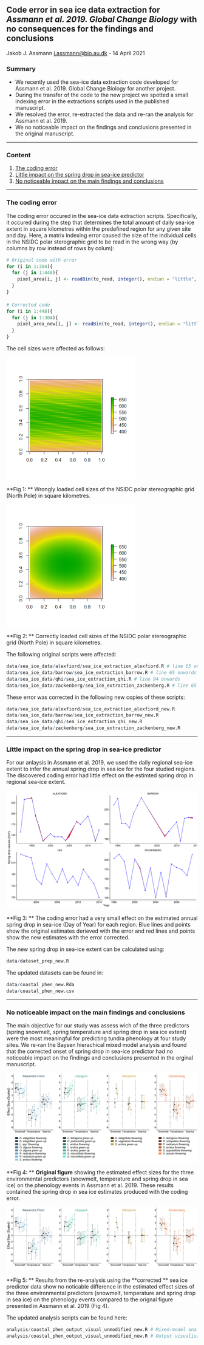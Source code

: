 ## Code error in sea ice data extraction for *Assmann et al. 2019. Global Change Biology* with no consequences for the findings and conclusions 

Jakob J. Assmann j.assmann@bio.au.dk - 14 April 2021

### Summary

- We recently used the sea-ice data extraction code developed for Assmann et al. 2019. Global Change Biology for another project. 
- During the transfer of the code to the new project we spotted a small indexing error in the extractions scripts used in the published manuscript. 
- We resolved the error, re-extracted the data and re-ran the analysis for Assmann et al. 2019. 
- We no noticeable impact on the findings and conclusions presented in the original manuscript. 

---

### Content

1. [The coding error](#the-coding-error)
2. [Little impact on the spring drop in sea-ice predictor](#Little-impact-on-the-spring-drop-in-sea\-ice-predictor)
3. [No noticeable impact on the main findings and conclusions](#No-noticeable-impact-on-the-main-findings-and-conclusions)

---

### The coding error

The coding error occured in the sea-ice data extraction scripts. Specifically, it occured during the step that determines the total amount of daily sea-ice extent in square kilometres within the predefined region for any given site and day. Here, a matrix indexing error caused the size of the individual cells in the NSIDC polar sterographic grid to be read in the wrong way (by columns by row instead of rows by colum):

``` r 
# Original code with error  
for (i in 1:304){
  for (j in 1:448){
    pixel_area[i, j] <- readBin(to_read, integer(), endian = "little", size = 4) / 1000 
  }
}

# Corrected code
for (i in 1:448){
  for (j in 1:304){
    pixel_area_new[i, j] <- readBin(to_read, integer(), endian = "little", size = 4) / 1000 
  }
}
```

The cell sizes were affected as follows:

<img src="data/2020_02_01_quality_control/qc_2021/polar_grid_cell_area_wrong.png" style="zoom:75%;" />



**Fig 1: ** Wrongly loaded cell sizes of the NSIDC polar stereographic grid (North Pole) in square kilometres.



<img src="data/2020_02_01_quality_control/qc_2021/polar_grid_cell_area_correct.png" style="zoom:75%;" />



**Fig 2: ** Correctly loaded cell sizes of the NSIDC polar stereographic grid  (North Pole) in square kilometres.



The following original scripts were affected:

``` R
data/sea_ice_data/alexfiord/sea_ice_extraction_alexfiord.R # line 65 onwards
data/sea_ice_data/barrow/sea_ice_extraction_barrow.R # line 65 onwards 
data/sea_ice_data/qhi/sea_ice_extraction_qhi.R # line 94 onwards
data/sea_ice_data/zackenberg/sea_ice_extraction_zackenberg.R # line 65 onwards
```

These error was corrected in the following new copies of these scripts:

``` R
data/sea_ice_data/alexfiord/sea_ice_extraction_alexfiord_new.R 
data/sea_ice_data/barrow/sea_ice_extraction_barrow_new.R  
data/sea_ice_data/qhi/sea_ice_extraction_qhi_new.R 
data/sea_ice_data/zackenberg/sea_ice_extraction_zackenberg_new.R
```

---

 ### Little impact on the spring drop in sea-ice predictor

For our anlaysis in Assmann et al. 2019, we used the daily regional sea-ice extent to infer the annual spring drop in sea ice for the four studied regions. The discovered coding error had little effect on the estimted spring drop in regional sea-ice extent.



![](data/2020_02_01_quality_control/qc_2021/diff_sea_ice_drop.png)



**Fig 3: ** The coding error had a very small effect on the estimated annual spring drop in sea-ice (Day of Year) for each region. Blue lines and points show the original estimates derieved with the error and red lines and points show the new estimates with the error corrected. 



The new spring drop in sea-ice extent can be calculated using:

``` R
data/dataset_prep_new.R
```

The updated datasets can be found in:

``` R
data/coastal_phen_new.Rda
data/coastal_phen_new.csv
```

---

### No noticeable impact on the main findings and conclusions

The main objective for our study was assess wich of the three predictors (spring snowmelt, spring temperature and spring drop in sea ice extent) were the most meaningful for predicting tundra phenology at four study sites. We re-ran the Baysen hierachical mixed model analysis and found that the corrected onset of spring drop in sea-ice predictor had no noticeable impact on the findings and conclusions presented in the orginal manuscript.



![](analysis/unmodified/coastal_spp_effect_size_plot_centre_legend.png)



**Fig 4: ** **Original figure** showing the estimated effect sizes for the three environmental predictors (snowmelt, temperature and spring drop in sea ice) on the phenology events in Assmann et al. 2019. These results contained the spring drop in sea ice estimates produced with the coding error. 





![](analysis/2021_02_01_new_analysis/coastal_spp_effect_size_plot.png)



**Fig 5: ** Results from the re-analysis using the **corrected ** sea ice predictor data show no noticable difference in the estimated effect sizes of the three environmental predictors (snowmelt, temperature and spring drop in sea ice) on the phenology events compared to the orignal figure presented in Assmann et al. 2019 (Fig 4).



The updated analysis scripts can be found here:

``` R
analysis/coastal_phen_output_visual_unmodified_new.R # Mixed-model analysis 
analysis/coastal_phen_output_visual_unmodified_new.R # Output visualisation
```

 
